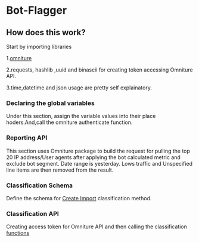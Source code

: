 # Bot-Flagger

## How does this work?

Start by importing libraries  

1.[omniture](https://github.com/dancingcactus/python-omniture)

2.requests, hashlib ,uuid and binascii for creating token accessing Omniture API.

3.time,datetime and json usage are pretty self explainatory. 

### Declaring the global variables 
Under this section, assign the variable values into their place hoders.And,call the omniture authenticate function. 

### Reporting API
This section uses Omniture package to build the request for pulling the top 20 IP address/User agents after applying the bot calculated metric and exclude bot segment. Date range is yesterday. Lows traffic and Unspecified line items are then removed from the result.

### Classification Schema
Define the schema for [Create Import](https://github.com/AdobeDocs/analytics-1.4-apis/blob/master/docs/classifications-api/methods/r_CreateImport.md) classification method. 

### Classification API
Creating access token for Omniture API and then calling the classification [functions](https://github.com/AdobeDocs/analytics-1.4-apis/blob/master/docs/classifications-api/index.md)

